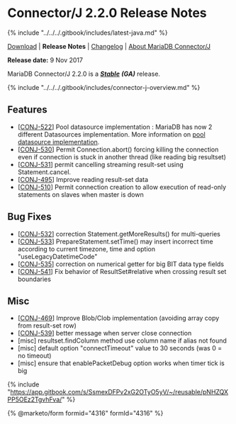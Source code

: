 # Connector/J 2.2.0 Release Notes

{% include "../../../.gitbook/includes/latest-java.md" %}

[Download](https://downloads.mariadb.org/connector-java/2.2.0/) | **Release Notes** | [Changelog](../changelogs/2.2/2.2.0.md) | [About MariaDB Connector/J](https://app.gitbook.com/s/CjGYMsT2MVP4nd3IyW2L/mariadb-connector-j/about-mariadb-connector-j)

**Release date:** 9 Nov 2017

MariaDB Connector/J 2.2.0 is a [_**Stable**_](../../../community-server/about/release-criteria.md) _**(GA)**_ release.

{% include "../../../.gitbook/includes/connector-j-overview.md" %}

## Features

* \[[CONJ-522](https://jira.mariadb.org/browse/CONJ-522)] Pool datasource implementation : MariaDB has now 2 different Datasources implementation. More information on [pool datasource implementation](https://app.gitbook.com/s/CjGYMsT2MVP4nd3IyW2L/mariadb-connector-j/pool-datasource-implementation).
* \[[CONJ-530](https://jira.mariadb.org/browse/CONJ-530)] Permit Connection.abort() forcing killing the connection even if connection is stuck in another thread (like reading big resultset)
* \[[CONJ-531](https://jira.mariadb.org/browse/CONJ-531)] permit cancelling streaming result-set using Statement.cancel.
* \[[CONJ-495](https://jira.mariadb.org/browse/CONJ-495)] Improve reading result-set data
* \[[CONJ-510](https://jira.mariadb.org/browse/CONJ-510)] Permit connection creation to allow execution of read-only statements on slaves when master is down

## Bug Fixes

* \[[CONJ-532](https://jira.mariadb.org/browse/CONJ-532)] correction Statement.getMoreResults() for multi-queries
* \[[CONJ-533](https://jira.mariadb.org/browse/CONJ-533)] PrepareStatement.setTime() may insert incorrect time according to current timezone, time and option "useLegacyDatetimeCode"
* \[[CONJ-535](https://jira.mariadb.org/browse/CONJ-535)] correction on numerical getter for big BIT data type fields
* \[[CONJ-541](https://jira.mariadb.org/browse/CONJ-541)] Fix behavior of ResultSet#relative when crossing result set boundaries

## Misc

* \[[CONJ-469](https://jira.mariadb.org/browse/CONJ-469)] Improve Blob/Clob implementation (avoiding array copy from result-set row)
* \[[CONJ-539](https://jira.mariadb.org/browse/CONJ-539)] better message when server close connection
* \[misc] resultset.findColumn method use column name if alias not found
* \[misc] default option "connectTimeout" value to 30 seconds (was 0 = no timeout)
* \[misc] ensure that enablePacketDebug option works when timer tick is big

{% include "https://app.gitbook.com/s/SsmexDFPv2xG2OTyO5yV/~/reusable/pNHZQXPP5OEz2TgvhFva/" %}

{% @marketo/form formid="4316" formId="4316" %}
